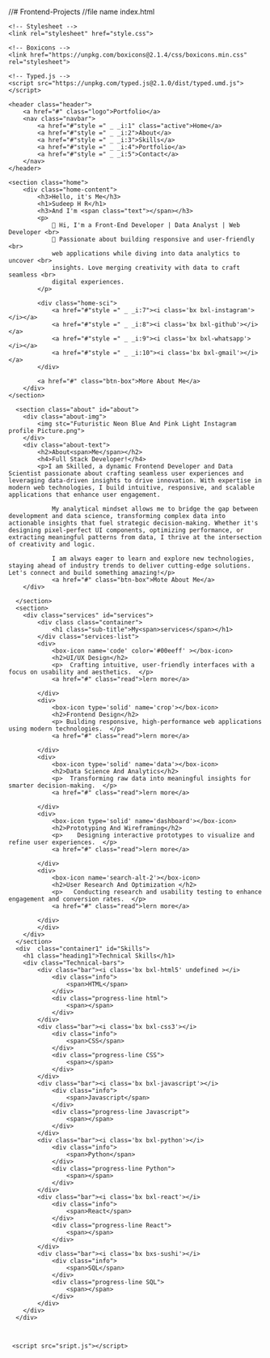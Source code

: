 //# Frontend-Projects
//file name index.html


<!DOCTYPE html>
<html lang="en">
<head>
    <meta charset="UTF-8">
    <meta http-equiv="X-UA-Compatible" content="IE=edge">
    <meta name="viewport" content="width=device-width, initial-scale=1.0">
    <title>HR Portfolio Website</title>
    
    <!-- Stylesheet -->
    <link rel="stylesheet" href="style.css">
    
    <!-- Boxicons -->
    <link href="https://unpkg.com/boxicons@2.1.4/css/boxicons.min.css" rel="stylesheet">
    
    <!-- Typed.js -->
    <script src="https://unpkg.com/typed.js@2.1.0/dist/typed.umd.js"></script>
</head>
<body>

    <header class="header">
        <a href="#" class="logo">Portfolio</a>
        <nav class="navbar">
            <a href="#"style =" _ _i:1" class="active">Home</a>
            <a href="#"style =" _ _i:2">About</a>
            <a href="#"style =" _ _i:3">Skills</a>
            <a href="#"style =" _ _i:4">Portfolio</a>
            <a href="#"style =" _ _i:5">Contact</a>
        </nav>
    </header>

    <section class="home">
        <div class="home-content">
            <h3>Hello, it's Me</h3>
            <h1>Sudeep H R</h1>
            <h3>And I'm <span class="text"></span></h3>
            <p>
                👋 Hi, I'm a Front-End Developer | Data Analyst | Web Developer <br>
                🚀 Passionate about building responsive and user-friendly <br>
                web applications while diving into data analytics to uncover <br>
                insights. Love merging creativity with data to craft seamless <br>
                digital experiences.
            </p>
            
            <div class="home-sci">
                <a href="#"style =" _ _i:7"><i class='bx bxl-instagram'></i></a>
                <a href="#"style =" _ _i:8"><i class='bx bxl-github'></i></a>
                <a href="#"style =" _ _i:9"><i class='bx bxl-whatsapp'></i></a>
                <a href="#"style =" _ _i:10"><i class='bx bxl-gmail'></i></a>
            </div>

            <a href="#" class="btn-box">More About Me</a>
        </div>
    </section>

      <section class="about" id="about">
        <div class="about-img">
            <img stc="Futuristic Neon Blue And Pink Light Instagram profile Picture.png">
        </div>
        <div class="about-text">
            <h2>About<span>Me</span></h2>
            <h4>Full Stack Developer!</h4>
            <p>I am Skilled, a dynamic Frontend Developer and Data Scientist passionate about crafting seamless user experiences and leveraging data-driven insights to drive innovation. With expertise in modern web technologies, I build intuitive, responsive, and scalable applications that enhance user engagement.

                My analytical mindset allows me to bridge the gap between development and data science, transforming complex data into actionable insights that fuel strategic decision-making. Whether it's designing pixel-perfect UI components, optimizing performance, or extracting meaningful patterns from data, I thrive at the intersection of creativity and logic.
                
                I am always eager to learn and explore new technologies, staying ahead of industry trends to deliver cutting-edge solutions. Let's connect and build something amazing!</p>
                <a href="#" class="btn-box">Mote About Me</a>
        </div>

      </section>
      <section>
        <div class="services" id="services">
            <div class class="container">
                <h1 class="sub-title">My<span>services</span></h1>
            </div class="services-list">
            <div>
                <box-icon name='code' color='#00eeff' ></box-icon>
                <h2>UI/UX Design</h2>
                <p>  Crafting intuitive, user-friendly interfaces with a focus on usability and aesthetics.  </p>
                <a href="#" class="read">lern more</a>

            </div>
            <div>
                <box-icon type='solid' name='crop'></box-icon>
                <h2>Frontend Design</h2>
                <p> Building responsive, high-performance web applications using modern technologies.  </p>
                <a href="#" class="read">lern more</a>

            </div>
            <div>
                <box-icon type='solid' name='data'></box-icon>
                <h2>Data Science And Analytics</h2>
                <p>  Transforming raw data into meaningful insights for smarter decision-making.  </p>
                <a href="#" class="read">lern more</a>

            </div>
            <div>
                <box-icon type='solid' name='dashboard'></box-icon>
                <h2>Prototyping And Wireframing</h2>
                <p>    Designing interactive prototypes to visualize and refine user experiences.  </p>
                <a href="#" class="read">lern more</a>

            </div>
            <div>
                <box-icon name='search-alt-2'></box-icon>
                <h2>User Research And Optimization </h2>
                <p>   Conducting research and usability testing to enhance engagement and conversion rates.  </p>
                <a href="#" class="read">lern more</a>

            </div>
            </div>
        </div>
      </section>
      <div  class="container1" id="Skills">
        <h1 class="heading1">Technical Skills</h1>
        <div class="Technical-bars">
            <div class="bar"><i class='bx bxl-html5' undefined ></i>
                <div class="info">
                    <span>HTML</span>
                </div>
                <div class="progress-line html">
                    <span></span>
                </div>
            </div>
            <div class="bar"><i class='bx bxl-css3'></i>
                <div class="info">
                    <span>CSS</span>
                </div>
                <div class="progress-line CSS">
                    <span></span>
                </div>
            </div>
            <div class="bar"><i class='bx bxl-javascript'></i>
                <div class="info">
                    <span>Javascript</span>
                </div>
                <div class="progress-line Javascript">
                    <span></span>
                </div>
            </div>
            <div class="bar"><i class='bx bxl-python'></i>
                <div class="info">
                    <span>Python</span>
                </div>
                <div class="progress-line Python">
                    <span></span>
                </div>
            </div>
            <div class="bar"><i class='bx bxl-react'></i>
                <div class="info">
                    <span>React</span>
                </div>
                <div class="progress-line React">
                    <span></span>
                </div>
            </div>
            <div class="bar"><i class='bx bxs-sushi'></i>
                <div class="info">
                    <span>SQL</span>
                </div>
                <div class="progress-line SQL">
                    <span></span>
                </div>
            </div>
        </div>
      </div>



     <script src="sript.js"></script>

</body>
</html>
 
